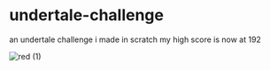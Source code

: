 # undertale-challenge
an undertale challenge i made in scratch my high score is now at 192

![red (1)](https://github.com/user-attachments/assets/c8554d86-6c50-47ed-9d32-253a254c74b0)
